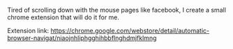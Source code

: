 Tired of scrolling down with the mouse pages like facebook, I create a small chrome extension that will do it for me.

Extension link:
https://chrome.google.com/webstore/detail/automatic-browser-navigat/niaojnhliphgghihbbflnghdmjfklmng
